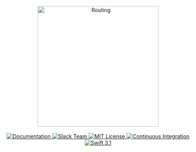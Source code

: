 <p align="center">
    <img src="https://cloud.githubusercontent.com/assets/1977704/25427184/10acfe5a-2a72-11e7-953f-503d9fb1a115.png" width="320" alt="Routing">
    <br>
    <br>
    <a href="https://docs.vapor.codes/routing/package/">
        <img src="http://img.shields.io/badge/read_the-docs-92A8D1.svg" alt="Documentation">
    </a>
    <a href="http://vapor.team">
        <img src="http://vapor.team/badge.svg" alt="Slack Team">
    </a>
    <a href="LICENSE">
        <img src="http://img.shields.io/badge/license-MIT-brightgreen.svg" alt="MIT License">
    </a>
    <a href="https://circleci.com/gh/vapor/routing">
        <img src="https://circleci.com/gh/vapor/routing.svg?style=shield" alt="Continuous Integration">
    </a>
    <a href="https://swift.org">
        <img src="http://img.shields.io/badge/swift-3.1-brightgreen.svg" alt="Swift 3.1">
    </a>
</p>